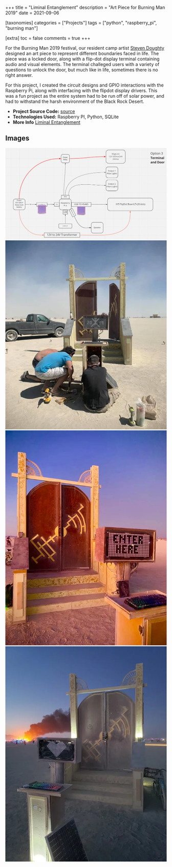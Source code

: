 +++
title = "Liminal Entanglement"
description = "Art Piece for Burning Man 2019"
date = 2021-09-06

[taxonomies]
categories = ["Projects"]
tags = ["python", "raspberry_pi", "burning man"]

[extra]
toc = false
comments = true
+++

For the Burning Man 2019 festival, our resident camp artist [Steven Doughty](https://www.stevendoughty.com/about) designed an art piece to represent different boundaries faced in life. The piece was a locked door, along with a flip-dot display terminal containing audio and visual elements. The terminal challeged users with a variety of questions to unlock the door, but much like in life, sometimes there is no right answer. 

For this project, I created the circuit designs and GPIO interactions with the Raspberry Pi, along with interfacing with the flipdot display drivers. This was a fun project as the entire system had to be run off of solar power, and had to withstand the harsh environment of the Black Rock Desert.

- **Project Source Code:** [source](https://github.com/iambort/liminal-entanglement)
- **Technologies Used:** Raspberry PI, Python, SQLite
- **More Info** [Liminal Entanglement](https://www.stevendoughty.com/liminal-entanglement)

## Images

![](/images/terminal_diagram.png)
![](/images/door-construction.png)
![](/images/door-2.png)
![](/images/sunset-burn.png)